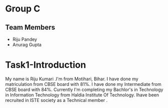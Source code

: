 # Group C 
## Team Members
- Riju Pandey
- Anurag Gupta
<h1>Task1-Introduction</h1>
My name is Riju Kumari .I'm from Motihari, Bihar.
I have done my matriculation from CBSE board with 81%.
I have done my Intermediate from CBSE board with 84%.
Currently I'm completing my Bachlor's in Technology in Information Technology from Haldia Institute Of Technology.
Ihave been recruited in ISTE society as a Technical member .


